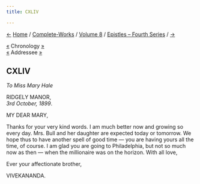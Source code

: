 ```yaml
---
title: CXLIV

---
```

<div>

[←](143_mary.htm) [Home](../../../index.htm) /
[Complete-Works](../../complete_works.htm) / [Volume
8](../volume_8_contents.htm) / [Epistles – Fourth
Series](epistles_fourth_series_contents.htm) / [→](145_optimist.htm)

  

[«](143_mary.htm) Chronology
[»](../../volume_9/letters_fifth_series/146_mother_church.htm)  
[«](143_mary.htm) Addressee [»](145_optimist.htm)

## CXLIV

*To Miss Mary Hale*

RIDGELY MANOR,  
*3rd October, 1899*.

MY DEAR MARY,

Thanks for your very kind words. I am much better now and growing so
every day. Mrs. Bull and her daughter are expected today or tomorrow. We
hope thus to have another spell of good time — you are having yours all
the time, of course. I am glad you are going to Philadelphia, but not so
much now as then — when the millionaire was on the horizon. With all
love,

Ever your affectionate brother,

VIVEKANANDA.

</div>
